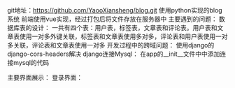 git地址：https://github.com/YaooXiansheng/blog.git
使用python实现的blog系统
前端使用vue实现，经过打包后将文件存放在服务器中
主要遇到的问题：
  数据库表的设计：
    一共有四个表：用户表，标签表，文章表和评论表。用户表和文章表使用一对多外键关联，标签表和文章表使用多对多，评论表和用户表使用一对多关联，评论表和文章表使用一对多
  开发过程中的跨域问题：
    使用django的django-cors-headers解决
  django连接Mysql：
    在app的__init__文件中中添加连接mysql的代码

主要界面展示：
  登录界面：
  
